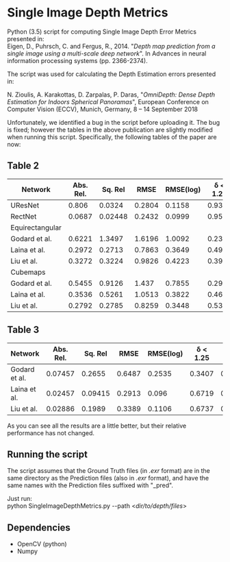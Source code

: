 # Single Image Depth Metrics
Python (3.5) script for computing Single Image Depth Error Metrics presented in:  
Eigen, D., Puhrsch, C. and Fergus, R., 2014. 
"_Depth map prediction from a single image using a multi-scale deep network_". 
In Advances in neural information processing systems (pp. 2366-2374).

The script was used for calculating the Depth Estimation errors presented in:

N. Zioulis, A. Karakottas, D. Zarpalas, P. Daras, 
"_OmniDepth: Dense Depth Estimation for Indoors Spherical Panoramas_", 
European Conference on Computer Vision (ECCV), Munich, Germany, 8 – 14 September 2018

Unfortunately, we identified a bug in the script before uploading it. 
The bug is fixed; however the tables in the above publication are slightly modified when running this script. 
Specifically, the following tables of the paper are now:

## Table 2
     
|Network       | Abs. Rel. | Sq. Rel | RMSE  | RMSE(log) | δ < 1.25  | δ < 1.25^2  | δ < 1.25^3  |
|--------------|-----------|---------|-------|-----------|-----------|-------------|-------------|
|UResNet       |   0.806   | 0.0324  |0.2804 | 0.1158    | 0.9361    |     0.99    |   0.997     |      
|RectNet       |   0.0687  | 0.02448 |0.2432 | 0.0999    | 0.9583    |     0.9936  |   0.998     |
|Equirectangular|          |         |       |           |           |             |             |
|Godard et al. |   0.6221  | 1.3497  |1.6196 | 1.0092    | 0.2308    |     0.4353  |   0.5977    |
|Laina et al.  |   0.2972  | 0.2713  |0.7863 | 0.3649    | 0.4955    |     0.7842  |   0.9209    | 
|Liu et al.    |   0.3272  | 0.3224  |0.9826 | 0.4223    | 0.3914    |     0.7095  |   0.8836    |
| Cubemaps     |           |         |       |           |           |             |             |
|Godard et al. |   0.5455  | 0.9126  | 1.437 | 0.7855    | 0.2969    |     0.5265  |   0.6894    |
|Laina et al.  |   0.3536  | 0.5261  | 1.0513| 0.3822    | 0.4671    |     0.7602  |   0.9113    | 
|Liu et al.    |   0.2792  | 0.2785  | 0.8259| 0.3448    | 0.5373    |     0.8084  |   0.8269    |   


      
## Table 3

|Network       | Abs. Rel. | Sq. Rel | RMSE  | RMSE(log) | δ < 1.25  | δ < 1.25^2  | δ < 1.25^3  |
|--------------|-----------|---------|-------|-----------|-----------|-------------|-------------|
|Godard et al. | 0.07457   | 0.2655  | 0.6487| 0.2535    | 0.3407    |   0.5452    |   0.6781    |
|Laina et al.  | 0.02457   | 0.09415 | 0.2913| 0.096     | 0.6719    |   0.88785   |   0.9542    |
|Liu et al.    | 0.02886   | 0.1989  | 0.3389| 0.1106    | 0.6737    |   0.8355    |   0.9282    |

As you can see all the results are a little better, but their relative performance has not changed.

## Running the script
The script assumes that the Ground Truth files (in _.exr_ format) are in the same directory as the Prediction files (also in _.exr_ format),
and have the same names with the Prediction files suffixed with "_pred".
  
Just run:  
python SingleImageDepthMetrics.py --path <_dir/to/depth/files_>

## Dependencies
* OpenCV (python)
* Numpy
